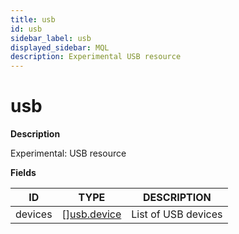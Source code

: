 ```yaml
---
title: usb
id: usb
sidebar_label: usb
displayed_sidebar: MQL
description: Experimental USB resource
---
```


# usb

**Description**

Experimental: USB resource

**Fields**

| ID      | TYPE                                  | DESCRIPTION         |
| ------- | ------------------------------------- | ------------------- |
| devices | &#91;&#93;[usb.device](usb.device.md) | List of USB devices |
